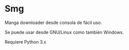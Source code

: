 # Smg
Manga downloader desde consola de fácil uso.

Se puede usar desde GNU/Linux como también Windows.

Requiere Python 3.x